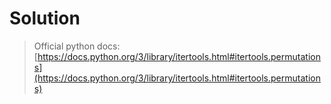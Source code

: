 # Solution

> Official python docs: [https://docs.python.org/3/library/itertools.html#itertools.permutations](https://docs.python.org/3/library/itertools.html#itertools.permutations)

```python

```